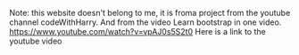 Note: this website doesn't belong to me, it is froma project from the youtube channel codeWithHarry.
And from the video Learn bootstrap in one video.
https://www.youtube.com/watch?v=vpAJ0s5S2t0 Here is a link to the youtube video